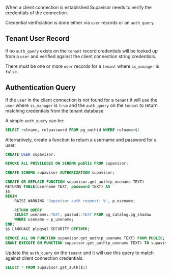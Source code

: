 When a client connection is established Supavisor needs to verify the
credentials of the connection.

Credential verificiation is done either via `user` records or an `auth_query`.

## Tenant User Record

If no `auth_query` exists on the `tenant` record credentials will be looked up
from a `user` and verified against the client connection string credentials.

There must be one or more `user` records for a `tenant` where `is_manager` is `false`.

## Authentication Query

If the `user` in the client connection is not found for a `tenant` it will use
the `user` where `is_manager` is `true` and the `auth_query` on the `tenant` to
return matching credentials from the tenant database.

A simple `auth_query` can be:

```sql
SELECT rolname, rolpassword FROM pg_authid WHERE rolname=$1
```

Alternatively, create a function to return a username and password for a user:

```sql
CREATE USER supavisor;

REVOKE ALL PRIVILEGES ON SCHEMA public FROM supavisor;

CREATE SCHEMA supavisor AUTHORIZATION supavisor;

CREATE OR REPLACE FUNCTION supavisor.get_auth(p_usename TEXT)
RETURNS TABLE(username TEXT, password TEXT) AS
$$
BEGIN
    RAISE WARNING 'Supavisor auth request: %', p_usename;

    RETURN QUERY
    SELECT usename::TEXT, passwd::TEXT FROM pg_catalog.pg_shadow
    WHERE usename = p_usename;
END;
$$ LANGUAGE plpgsql SECURITY DEFINER;

REVOKE ALL ON FUNCTION supavisor.get_auth(p_usename TEXT) FROM PUBLIC;
GRANT EXECUTE ON FUNCTION supavisor.get_auth(p_usename TEXT) TO supavisor;
```

Update the `auth_query` on the `tenant` and it will use this query to match
against client connection credentials.

```sql
SELECT * FROM supavisor.get_auth($1)
```
